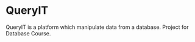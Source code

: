 # QueryIT
QueryIT is a platform which manipulate data from a database. Project for Database Course.
